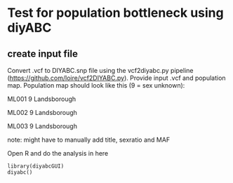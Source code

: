 # Test for population bottleneck using diyABC

## create input file

Convert .vcf to DIYABC.snp file using the vcf2diyabc.py pipeline (https://github.com/loire/vcf2DIYABC.py).
Provide input .vcf and population map.
Population map should look like this (9 = sex unknown):

ML001	9	Landsborough

ML002	9	Landsborough

ML003	9	Landsborough

note: might have to manually add title, sexratio and MAF

Open R and do the analysis in here

```{r}
library(diyabcGUI)
diyabc()
```
